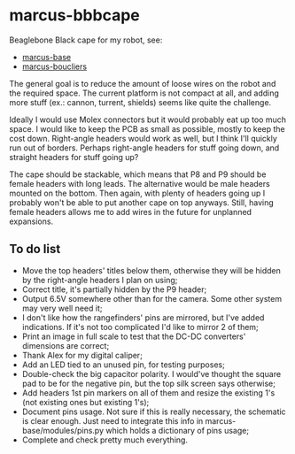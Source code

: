 # marcus-bbbcape

Beaglebone Black cape for my robot, see:

- [marcus-base](https://github.com/miek770/marcus-base)
- [marcus-boucliers](https://github.com/miek770/marcus-boucliers)

The general goal is to reduce the amount of loose wires on the robot and the required space. The current platform is not compact at all, and adding more stuff (ex.: cannon, turrent, shields) seems like quite the challenge.

Ideally I would use Molex connectors but it would probably eat up too much space. I would like to keep the PCB as small as possible, mostly to keep the cost down. Right-angle headers would work as well, but I think I'll quickly run out of borders. Perhaps right-angle headers for stuff going down, and straight headers for stuff going up?

The cape should be stackable, which means that P8 and P9 should be female headers with long leads. The alternative would be male headers mounted on the bottom. Then again, with plenty of headers going up I probably won't be able to put another cape on top anyways. Still, having female headers allows me to add wires in the future for unplanned expansions.

## To do list

- Move the top headers' titles below them, otherwise they will be hidden by the right-angle headers I plan on using;
- Correct title, it's partially hidden by the P9 header;
- Output 6.5V somewhere other than for the camera. Some other system may very well need it;
- I don't like how the rangefinders' pins are mirrored, but I've added indications. If it's not too complicated I'd like to mirror 2 of them;
- Print an image in full scale to test that the DC-DC converters' dimensions are correct;
- Thank Alex for my digital caliper;
- Add an LED tied to an unused pin, for testing purposes;
- Double-check the big capacitor polarity. I would've thought the square pad to be for the negative pin, but the top silk screen says otherwise;
- Add headers 1st pin markers on all of them and resize the existing 1's (not existing ones but existing 1's);
- Document pins usage. Not sure if this is really necessary, the schematic is clear enough. Just need to integrate this info in marcus-base/modules/pins.py which holds a dictionary of pins usage;
- Complete and check pretty much everything.

